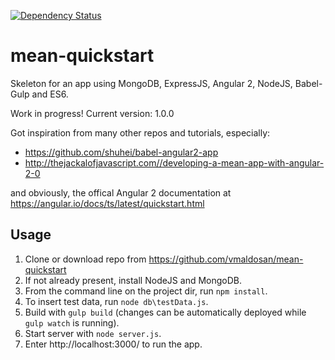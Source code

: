 [![Dependency Status](https://david-dm.org/vmaldosan/mean-quickstart.svg)](https://david-dm.org/vmaldosan/mean-quickstart)

# mean-quickstart
Skeleton for an app using MongoDB, ExpressJS, Angular 2, NodeJS, Babel-Gulp and ES6.

Work in progress! 
Current version: 1.0.0

Got inspiration from many other repos and tutorials, especially:
* https://github.com/shuhei/babel-angular2-app
* http://thejackalofjavascript.com//developing-a-mean-app-with-angular-2-0

and obviously, the offical Angular 2 documentation at https://angular.io/docs/ts/latest/quickstart.html

## Usage

1. Clone or download repo from https://github.com/vmaldosan/mean-quickstart
2. If not already present, install NodeJS and MongoDB.
3. From the command line on the project dir, run ```npm install```.
4. To insert test data, run ```node db\testData.js```.
5. Build with ```gulp build``` (changes can be automatically deployed while ```gulp watch``` is running).
5. Start server with ```node server.js```.
6. Enter http://localhost:3000/ to run the app.
